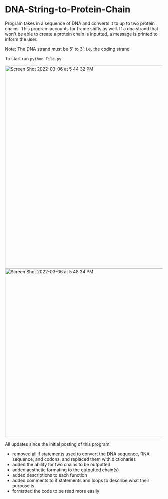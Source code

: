 # DNA-String-to-Protein-Chain
Program takes in a sequence of DNA and converts it to up to two protein chains. This program accounts for frame shifts as well. 
If a dna strand that won't be able to create a protein chain is inputted, a message is printed to inform the user.


Note: The DNA strand must be 5' to 3', i.e. the coding strand

To start run `python File.py`

<img width="647" alt="Screen Shot 2022-03-06 at 5 44 32 PM" src="https://user-images.githubusercontent.com/100721569/156947470-999d8a7f-bd10-423c-b8ef-3bca271afe52.png">

<img width="540" alt="Screen Shot 2022-03-06 at 5 48 34 PM" src="https://user-images.githubusercontent.com/100721569/156947622-e77be805-6c2d-4a65-b261-91fe125a3e02.png">

All updates since the initial posting of this program:
- removed all if statements used to convert the DNA sequence, RNA sequence, and codons, and replaced them with dictionaries
- added the ability for two chains to be outputted
- added aesthetic formating to the outputted chain(s)
- added descriptions to each function
- added comments to if statements and loops to describe what their purpose is
- formatted the code to be read more easily

